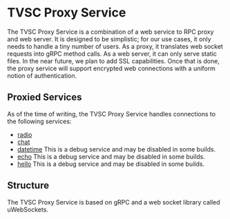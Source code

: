 # TVSC Proxy Service

The TVSC Proxy Service is a combination of a web service to RPC proxy and web server. It is designed to be simplistic; for our use cases, it only needs to handle a tiny number of users. As a proxy, it translates web socket requests into gRPC method calls. As a web server, it can only serve static files. In the near future, we plan to add SSL capabilities. Once that is done, the proxy service will support encrypted web connections with a uniform notion of authentication.

## Proxied Services

As of the time of writing, the TVSC Proxy Service handles connections to the following services:

- [radio](../radio)
- [chat](../chat)
- [datetime](../datetime) This is a debug service and may be disabled in some builds.
- [echo](../echo) This is a debug service and may be disabled in some builds.
- [hello](../hello) This is a debug service and may be disabled in some builds.

## Structure

The TVSC Proxy Service is based on gRPC and a web socket library called uWebSockets.
